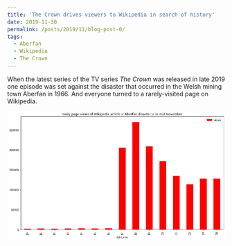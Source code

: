 ```yaml
---
title: 'The Crown drives viewers to Wikipedia in search of history'
date: 2019-11-30
permalink: /posts/2019/11/blog-post-0/
tags:
  - Aberfan
  - Wikipedia
  - The Crown
---
```


When the latest series of the TV series *The Crown* was released in late 2019 one episode was set against the  disaster that occurred in the Welsh mining town Aberfan in 1966. And everyone turned to a rarely-visited page on Wikipedia.

![Visits to Wikipedia 'Aberfan disaster' page in mid-November 2019](/images/aberfan_wikipedia.png)
